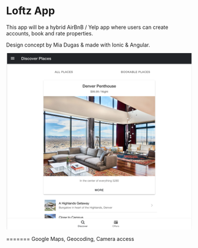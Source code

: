 # Loftz App


This app will be a hybrid AirBnB / Yelp app where users can create accounts, book and rate properties. 

Design concept by Mia Dugas & made with Ionic & Angular.

![Image of iLoftz](https://github.com/miadugas/crashbnb_app/blob/main/prototype-iLoftz-001.png)

=======
Google Maps, Geocoding, Camera access




